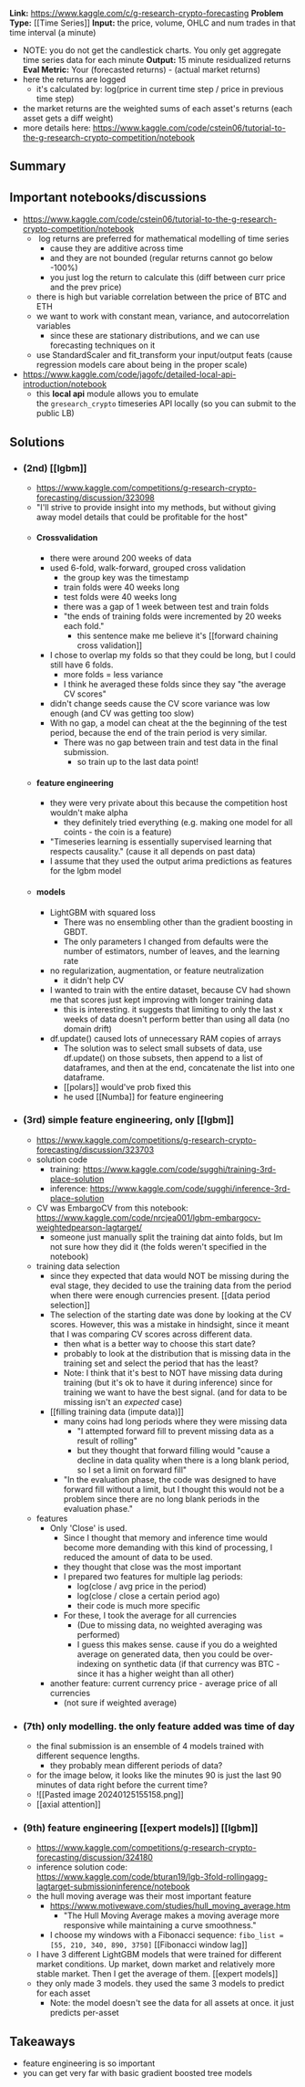 **Link:** https://www.kaggle.com/c/g-research-crypto-forecasting
**Problem Type:** [[Time Series]]
**Input:** the price, volume, OHLC and num trades in that time interval (a minute)
- NOTE: you do not get the candlestick charts. You only get aggregate time series data for each minute
**Output:** 15 minute residualized returns
**Eval Metric:**
Your (forecasted returns) - (actual market returns)
- here the returns are logged
	- it's calculated by: log(price in current time step / price in previous time step)
- the market returns are the weighted sums of each asset's returns (each asset gets a diff weight)
- more details here: https://www.kaggle.com/code/cstein06/tutorial-to-the-g-research-crypto-competition/notebook
## Summary

## Important notebooks/discussions
- https://www.kaggle.com/code/cstein06/tutorial-to-the-g-research-crypto-competition/notebook
	-  log returns are preferred for mathematical modelling of time series
		- cause they are additive across time
		- and they are not bounded (regular returns cannot go below -100%)
		- you just log the return to calculate this (diff between curr price and the prev price)
	- there is high but variable correlation between the price of BTC and ETH
	- we want to work with constant mean, variance, and autocorrelation variables
		- since these are stationary distributions, and we can use forecasting techniques on it
	- use StandardScaler and fit_transform your input/output feats (cause regression models care about being in the proper scale)
- https://www.kaggle.com/code/jagofc/detailed-local-api-introduction/notebook
	- this **local api** module allows you to emulate the `gresearch_crypto` timeseries API locally (so you can submit to the public LB)
## Solutions
- ### (2nd) [[lgbm]]
	- https://www.kaggle.com/competitions/g-research-crypto-forecasting/discussion/323098
	- "I'll strive to provide insight into my methods, but without giving away model details that could be profitable for the host"
	- #### Crossvalidation
		- there were around 200 weeks of data
		- used 6-fold, walk-forward, grouped cross validation
			- the group key was the timestamp
			- train folds were 40 weeks long
			- test folds were 40 weeks long
			- there was a gap of 1 week between test and train folds
			- "the ends of training folds were incremented by 20 weeks each fold."
				- this sentence make me believe it's [[forward chaining cross validation]]
		- I chose to overlap my folds so that they could be long, but I could still have 6 folds.
			- more folds = less variance
			- I think he averaged these folds since they say "the average CV scores"
		- didn't change seeds cause the CV score variance was low enough (and CV was getting too slow)
		- With no gap, a model can cheat at the the beginning of the test period, because the end of the train period is very similar.
			- There was no gap between train and test data in the final submission.
				- so train up to the last data point!
	- #### feature engineering
		- they were very private about this because the competition host wouldn't make alpha
			- they definitely tried everything (e.g. making one model for all coints - the coin is a feature)
		- "Timeseries learning is essentially supervised learning that respects causality." (cause it all depends on past data)
		- I assume that they used the output arima predictions as features for the lgbm model
	- #### models
		- LightGBM with squared loss
			- There was no ensembling other than the gradient boosting in GBDT.
			- The only parameters I changed from defaults were the number of estimators, number of leaves, and the learning rate
		- no regularization, augmentation, or feature neutralization
			- it didn't help CV
		- I wanted to train with the entire dataset, because CV had shown me that scores just kept improving with longer training data
			- this is interesting. it suggests that limiting to only the last x weeks of data doesn't perform better than using all data (no domain drift)
		- df.update() caused lots of unnecessary RAM copies of arrays
			- The solution was to select small subsets of data, use df.update() on those subsets, then append to a list of dataframes, and then at the end, concatenate the list into one dataframe.
			- [[polars]] would've prob fixed this
			- he used [[Numba]] for feature engineering
- ### (3rd) simple feature engineering, only [[lgbm]]
	- https://www.kaggle.com/competitions/g-research-crypto-forecasting/discussion/323703
	- solution code
		- training: https://www.kaggle.com/code/sugghi/training-3rd-place-solution
		- inference: https://www.kaggle.com/code/sugghi/inference-3rd-place-solution
	- CV was EmbargoCV from this notebook: https://www.kaggle.com/code/nrcjea001/lgbm-embargocv-weightedpearson-lagtarget/
		- someone just manually split the training dat ainto folds, but Im not sure how they did it (the folds weren't specified in the notebook)
	- training data selection
		- since they expected that data would NOT be missing during the eval stage, they decided to use the training data from the period when there were enough currencies present. [[data period selection]]
		- The selection of the starting date was done by looking at the CV scores. However, this was a mistake in hindsight, since it meant that I was comparing CV scores across different data.
			- then what is a better way to choose this start date?
			- probably to look at the distribution that is missing data in the training set and select the period that has the least?
			- Note: I think that it's best to NOT have missing data during training (but it's ok to have it during inference) since for training we want to have the best signal. (and for data to be missing isn't an *expected* case)
		- [[filling training data (impute data)]]
			- many coins had long periods where they were missing data
				- "I attempted forward fill to prevent missing data as a result of rolling"
				- but they thought that forward filling would "cause a decline in data quality when there is a long blank period, so I set a limit on forward fill"
			- "In the evaluation phase, the code was designed to have forward fill without a limit, but I thought this would not be a problem since there are no long blank periods in the evaluation phase."
	- features
		- Only 'Close' is used.
			- Since I thought that memory and inference time would become more demanding with this kind of processing, I reduced the amount of data to be used.
			- they thought that close was the most important
			- I prepared two features for multiple lag periods:
				- log(close / avg price in the period)
				- log(close / close a certain period ago)
				- their code is much more specific
			- For these, I took the average for all currencies
				- (Due to missing data, no weighted averaging was performed)
				- I guess this makes sense. cause if you do a weighted average on generated data, then you could be over-indexing on synthetic data (if that currency was BTC - since it has a higher weight than all other)
		- another feature: current currency price - average price of all currencies
			- (not sure if weighted average)
- ### (7th) only modelling. the only feature added was time of day
	- the final submission is an ensemble of 4 models trained with different sequence lengths.
		- they probably mean different periods of data?
	- for the image below, it looks like the minutes 90 is just the last 90 minutes of data right before the current time?
	- ![[Pasted image 20240125155158.png]]
	- [[axial attention]]
- ### (9th) feature engineering [[expert models]] [[lgbm]]
	- https://www.kaggle.com/competitions/g-research-crypto-forecasting/discussion/324180
	- inference solution code: https://www.kaggle.com/code/bturan19/lgb-3fold-rollingagg-lagtarget-submissioninference/notebook
	- the hull moving average was their most important feature
		- https://www.motivewave.com/studies/hull_moving_average.htm
			- "The Hull Moving Average makes a moving average more responsive while maintaining a curve smoothness."
		- I choose my windows with a Fibonacci sequence: `fibo_list = [55, 210, 340, 890, 3750]` [[Fibonacci window lag]]
	- I have 3 different LightGBM models that were trained for different market conditions. Up market, down market and relatively more stable market. Then I get the average of them. [[expert models]]
	- they only made 3 models. they used the same 3 models to predict for each asset
		- Note: the model doesn't see the data for all assets at once. it just predicts per-asset
## Takeaways
- feature engineering is so important
- you can get very far with basic gradient boosted tree models